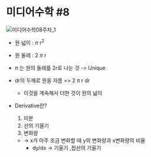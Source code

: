 # 미디어수학 #8

![미디어수학08주차_1](https://user-images.githubusercontent.com/11372675/148774861-5f6ce442-abe0-416c-b6b5-528542e04cb5.png)

- 원 넓이 : $\pi$ r<sup>2</sup>
- 원 둘레 : 2 $\pi$ r
- $\pi$ 는 원의 둘레를 2r로 나눈 것 -> Unique

- dr의 두께로 원을 자름 => 2 $\pi$ r dr
    - 이것을 계속해서 더한 것이 원의 넓이

- Derivative란?
    1. 미분
    2. 선의 기울기
    3. 변화량
    - -> x가 아주 조금 변화할 때 y의 변화량과 x변화량의 비율
        - dy/dx -> 기울기 ,접선의 기울기